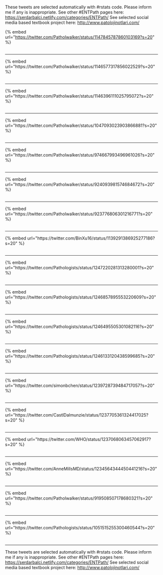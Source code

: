 

These tweets are selected automatically with #rstats code. Please inform me if any is inappropriate.
See other #ENTPath pages here: https://serdarbalci.netlify.com/categories/ENTPath/ 
See selected social media based textbook project here: http://www.patolojinotlari.com/

{% embed url="https://twitter.com/Patholwalker/status/1147845787860103169?s=20" %}<br>
<br>
<hr>
{% embed url="https://twitter.com/Patholwalker/status/1146577317856022529?s=20" %}<br>
<br>
<hr>
{% embed url="https://twitter.com/Patholwalker/status/1146396111025795072?s=20" %}<br>
<br>
<hr>
{% embed url="https://twitter.com/Patholwalker/status/1047093023903866881?s=20" %}<br>
<br>
<hr>
{% embed url="https://twitter.com/Patholwalker/status/974667993496961026?s=20" %}<br>
<br>
<hr>
{% embed url="https://twitter.com/Patholwalker/status/924093981574684672?s=20" %}<br>
<br>
<hr>
{% embed url="https://twitter.com/Patholwalker/status/923776806301216771?s=20" %}<br>
<br>
<hr>
{% embed url="https://twitter.com/BinXu16/status/1139291386925277186?s=20" %}<br>
<br>
<hr>
{% embed url="https://twitter.com/Pathologists/status/1247220281313280001?s=20" %}<br>
<br>
<hr>
{% embed url="https://twitter.com/Pathologists/status/1246857895553220609?s=20" %}<br>
<br>
<hr>
{% embed url="https://twitter.com/Pathologists/status/1246495505301082116?s=20" %}<br>
<br>
<hr>
{% embed url="https://twitter.com/Pathologists/status/1246133120438599685?s=20" %}<br>
<br>
<hr>
{% embed url="https://twitter.com/simonbchen/status/1239728739484717057?s=20" %}<br>
<br>
<hr>
{% embed url="https://twitter.com/CastlDalmunzie/status/1237705361324417025?s=20" %}<br>
<br>
<hr>
{% embed url="https://twitter.com/WHO/status/1237068063457062917?s=20" %}<br>
<br>
<hr>
{% embed url="https://twitter.com/AnneMillsMD/status/1234564344450441216?s=20" %}<br>
<br>
<hr>
{% embed url="https://twitter.com/Patholwalker/status/919508507178680321?s=20" %}<br>
<br>
<hr>
{% embed url="https://twitter.com/Pathologists/status/1051515255300460544?s=20" %}<br>
<br>
<hr>


These tweets are selected automatically with #rstats code. Please inform me if any is inappropriate.
See other #ENTPath pages here: https://serdarbalci.netlify.com/categories/ENTPath/ 
See selected social media based textbook project here: http://www.patolojinotlari.com/
